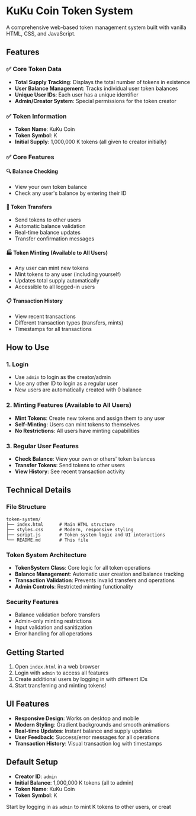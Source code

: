 # KuKu Coin Token System

A comprehensive web-based token management system built with vanilla HTML, CSS, and JavaScript.

## Features

### ✅ Core Token Data
- **Total Supply Tracking**: Displays the total number of tokens in existence
- **User Balance Management**: Tracks individual user token balances
- **Unique User IDs**: Each user has a unique identifier
- **Admin/Creator System**: Special permissions for the token creator

### ✅ Token Information
- **Token Name**: KuKu Coin
- **Token Symbol**: K
- **Initial Supply**: 1,000,000 K tokens (all given to creator initially)

### ✅ Core Features

#### 🔍 Balance Checking
- View your own token balance
- Check any user's balance by entering their ID

#### 💸 Token Transfers
- Send tokens to other users
- Automatic balance validation
- Real-time balance updates
- Transfer confirmation messages

#### 🏭 Token Minting (Available to All Users)
- Any user can mint new tokens
- Mint tokens to any user (including yourself)
- Updates total supply automatically
- Accessible to all logged-in users

#### 📋 Transaction History
- View recent transactions
- Different transaction types (transfers, mints)
- Timestamps for all transactions

## How to Use

### 1. Login
- Use `admin` to login as the creator/admin
- Use any other ID to login as a regular user
- New users are automatically created with 0 balance

### 2. Minting Features (Available to All Users)
- **Mint Tokens**: Create new tokens and assign them to any user
- **Self-Minting**: Users can mint tokens to themselves
- **No Restrictions**: All users have minting capabilities

### 3. Regular User Features
- **Check Balance**: View your own or others' token balances
- **Transfer Tokens**: Send tokens to other users
- **View History**: See recent transaction activity

## Technical Details

### File Structure
```
token-system/
├── index.html      # Main HTML structure
├── styles.css      # Modern, responsive styling
├── script.js       # Token system logic and UI interactions
└── README.md       # This file
```

### Token System Architecture
- **TokenSystem Class**: Core logic for all token operations
- **Balance Management**: Automatic user creation and balance tracking
- **Transaction Validation**: Prevents invalid transfers and operations
- **Admin Controls**: Restricted minting functionality

### Security Features
- Balance validation before transfers
- Admin-only minting restrictions
- Input validation and sanitization
- Error handling for all operations

## Getting Started

1. Open `index.html` in a web browser
2. Login with `admin` to access all features
3. Create additional users by logging in with different IDs
4. Start transferring and minting tokens!

## UI Features

- **Responsive Design**: Works on desktop and mobile
- **Modern Styling**: Gradient backgrounds and smooth animations
- **Real-time Updates**: Instant balance and supply updates
- **User Feedback**: Success/error messages for all operations
- **Transaction History**: Visual transaction log with timestamps

## Default Setup

- **Creator ID**: `admin`
- **Initial Balance**: 1,000,000 K tokens (all to admin)
- **Token Name**: KuKu Coin
- **Token Symbol**: K

Start by logging in as `admin` to mint K tokens to other users, or creat

